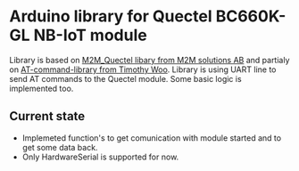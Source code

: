 # Arduino library for Quectel BC660K-GL NB-IoT module

Library is based on [M2M_Quectel libary from M2M solutions AB](https://github.com/m2m-solutions/M2M_Quectel) and partialy on [AT-command-library from Timothy Woo](https://github.com/botletics/AT-Command-Library).
Library is using UART line to send AT commands to the Quectel module. Some basic logic is implemented too.

## Current state
- Implemeted function's to get comunication with module started and to get some data back.
- Only HardwareSerial is supported for now.
